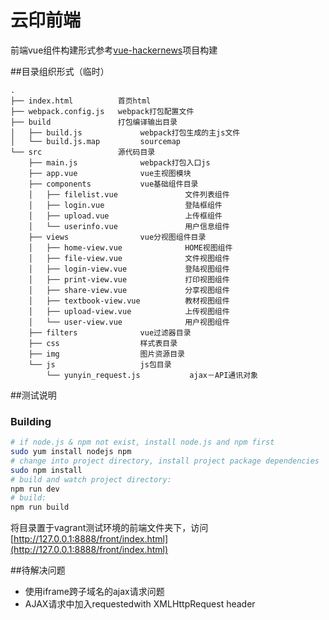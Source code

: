 # 云印前端

前端vue组件构建形式参考[vue-hackernews](https://github.com/vuejs/vue-hackernews)项目构建

##目录组织形式（临时）
>
```
.
├── index.html          首页html
├── webpack.config.js   webpack打包配置文件
├── build               打包编译输出目录
│   ├── build.js             webpack打包生成的主js文件
│   └── build.js.map         sourcemap  
└── src                 源代码目录
    ├── main.js              webpack打包入口js
    ├── app.vue              vue主视图模块
    ├── components           vue基础组件目录
    │   ├── filelist.vue               文件列表组件          
    │   ├── login.vue                  登陆框组件
    │   ├── upload.vue                 上传框组件
    │   └── userinfo.vue               用户信息组件
    ├── views                vue分视图组件目录
    │   ├── home-view.vue              HOME视图组件
    │   ├── file-view.vue              文件视图组件
    │   ├── login-view.vue             登陆视图组件
    │   ├── print-view.vue             打印视图组件
    │   ├── share-view.vue             分享视图组件
    │   ├── textbook-view.vue          教材视图组件
    │   ├── upload-view.vue            上传视图组件
    │   └── user-view.vue              用户视图组件
    ├── filters              vue过滤器目录
    ├── css                  样式表目录
    ├── img                  图片资源目录
    └── js                   js包目录
        └── yunyin_request.js           ajax－API通讯对象  
```
>>

##测试说明

### Building
``` bash
# if node.js & npm not exist, install node.js and npm first
sudo yum install nodejs npm
# change into project directory, install project package dependencies
sudo npm install
# build and watch project directory:
npm run dev
# build:
npm run build
```
将目录置于vagrant测试环境的前端文件夹下，访问[http://127.0.0.1:8888/front/index.html](http://127.0.0.1:8888/front/index.html)

##待解决问题
+ 使用iframe跨子域名的ajax请求问题
+ AJAX请求中加入requestedwith XMLHttpRequest header 